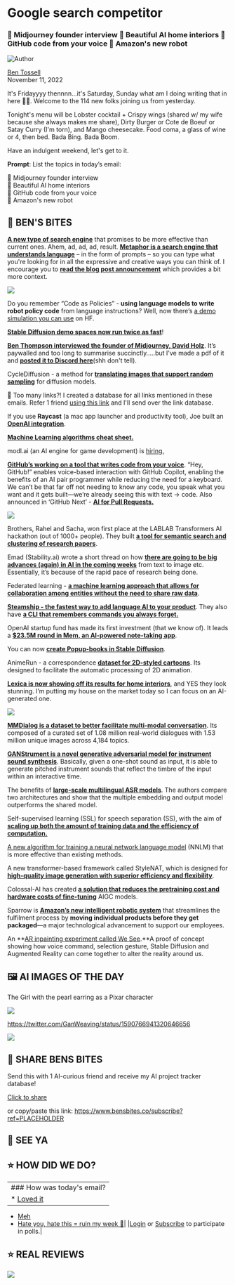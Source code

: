 # Google search competitor

### 📝 Midjourney founder interview 🏡 Beautiful AI home interiors 💬 GitHub code from your voice 🤖 Amazon's new robot

![Author](https://media.beehiiv.com/cdn-cgi/image/fit=scale-down,format=auto,onerror=redirect,quality=80/uploads/user/profile_picture/fc858b4d-39e3-4be1-abf4-2b55504e21a2/thumb_uJ4UYake_400x400.jpg)

[Ben Tossell](https://www.twitter.com/bentossell)\
November 11, 2022

It's Fridayyyy thennnn...it's Saturday, Sunday what am I doing writing that in here 🤦‍♂️. Welcome to the 114 new folks joining us from yesterday.

Tonight's menu will be Lobster cocktail + Crispy wings (shared w/ my wife because she always makes me share), Dirty Burger or Cote de Boeuf or Satay Curry (I'm torn), and Mango cheesecake. Food coma, a glass of wine or 4, then bed. Bada Bing. Bada Boom.

Have an indulgent weekend, let's get to it.

**Prompt**: List the topics in today’s email:

📝 Midjourney founder interview\
🏡 Beautiful AI home interiors\
💬 GitHub code from your voice\
🤖 Amazon's new robot

## **🫦 BEN'S BITES**

[**A new type of search engine**](https://metaphor.systems/) that promises to be more effective than current ones. Ahem, ad, ad, ad, result. [**Metaphor is a search engine that understands language**](https://metaphor.systems/) – in the form of prompts – so you can type what you're looking for in all the expressive and creative ways you can think of. I encourage you to [**read the blog post announcement**](https://metaphor.systems/blog) which provides a bit more context.

![](https://media.beehiiv.com/cdn-cgi/image/fit=scale-down,format=auto,onerror=redirect,quality=80/uploads/asset/file/605b2659-f99a-4d5d-88e4-77e26f596fc6/ezgif.com-gif-maker__23_.gif)

Do you remember “Code as Policies” - **using language models to write robot policy code** from language instructions? Well, now there’s [a demo simulation you can use](https://huggingface.co/spaces/jackyliang42/code-as-policies) on HF.

[**Stable Diffusion demo spaces now run twice as fast**](https://twitter.com/pcuenq/status/1590665645233881089)!

[**Ben Thompson interviewed the founder of Midjourney, David Holz**](https://stratechery.com/2022/an-interview-with-midjourney-founder-david-holz-about-generative-ai-vr-and-silicon-valley/). It’s paywalled and too long to summarise succinctly…..but I've made a pdf of it and **[posted it to Discord here](https://discord.com/channels/1039224571376701510/1039224571376701514/1040564229276712970)**(shh don't tell).

CycleDiffusion - a method for [**translating images that support random sampling**](https://huggingface.co/spaces/ChenWu98/CycleDiffusion) for diffusion models.

👋 Too many links?! I created a database for all links mentioned in these emails. Refer 1 friend [using this link](https://www.bensbites.co/subscribe?ref=PLACEHOLDER) and I'll send over the link database.

If you use **Raycast** (a mac app launcher and productivity tool), Joe built an [**OpenAI integration**](https://www.raycast.com/josephschmitt/ai-gen).

[**Machine Learning algorithms cheat sheet.**](https://towardsdatascience.com/machine-learning-algorithms-cheat-sheet-2f01d1d3aa37)

modl.ai (an AI engine for game development) is [hiring.](https://modl-ai.breezy.hr/)

[**GitHub’s working on a tool that writes code from your voice**](https://githubnext.com/projects/hey-github). “Hey, GitHub!” enables voice-based interaction with GitHub Copilot, enabling the benefits of an AI pair programmer while reducing the need for a keyboard. We can’t be that far off not needing to know any code, you speak what you want and it gets built—we’re already seeing this with text → code. Also announced in ‘GitHub Next’ - [**AI for Pull Requests.**](https://githubnext.com/projects/ai-for-pull-requests)

![](https://media.beehiiv.com/cdn-cgi/image/fit=scale-down,format=auto,onerror=redirect,quality=80/uploads/asset/file/c5e13e4e-e0e6-4139-8601-c2c337afc380/Screenshot-2022-11-10-at-11.15.48.png)

Brothers, Rahel and Sacha, won first place at the LABLAB Transformers AI hackathon (out of 1000+ people). They built [**a tool for semantic search and clustering of research papers**](https://lablab.ai/event/transforming-with-transformers/hummingbirds/Research%2520Paper%2520Clustering).

Emad (Stability.ai) wrote a short thread on how [**there are going to be big advances (again) in AI in the coming weeks**](https://twitter.com/emostaque/status/1590676017873850369) from text to image etc. Essentially, it’s because of the rapid pace of research being done.

Federated learning - [**a machine learning approach that allows for collaboration among entities without the need to share raw data**](https://pair.withgoogle.com/explorables/federated-learning/).

[**Steamship - the fastest way to add language AI to your product**](https://www.steamship.com/). They also have [**a CLI that remembers commands you always forget.**](https://github.com/steamship-packages/oi-app)

OpenAI startup fund has made its first investment (that we know of). It leads a [**$23.5M round in Mem, an AI-powered note-taking app**](https://techcrunch.com/2022/11/10/ai-powered-note-taking-app-mem-raises-23-5m-openai/).

You can now [**create Popup-books in Stable Diffusion**](https://huggingface.co/RayHell/popupBook-diffusion).

AnimeRun - a correspondence [**dataset for 2D-styled cartoons**](https://lisiyao21.github.io/projects/AnimeRun). Its designed to facilitate the automatic processing of 2D animation.

[**Lexica is now showing off its results for home interiors**](https://twitter.com/sharifshameem/status/1590808481220923393), and YES they look stunning. I’m putting my house on the market today so I can focus on an AI-generated one.

![](https://media.beehiiv.com/cdn-cgi/image/fit=scale-down,format=auto,onerror=redirect,quality=80/uploads/asset/file/f9276260-44c7-47a7-a485-857f9a6f5a43/Group_7.png)

[**MMDialog is a dataset to better facilitate multi-modal conversation**](https://arxiv.org/abs/2211.05719). Its composed of a curated set of 1.08 million real-world dialogues with 1.53 million unique images across 4,184 topics.

[**GANStrument is a novel generative adversarial model for instrument sound synthesis**](https://ganstrument.github.io/ganstrument-demo/). Basically, given a one-shot sound as input, it is able to generate pitched instrument sounds that reflect the timbre of the input within an interactive time.

The benefits of [**large-scale multilingual ASR models**](https://arxiv.org/abs/2211.05756). The authors compare two architectures and show that the multiple embedding and output model outperforms the shared model.

Self-supervised learning (SSL) for speech separation (SS), with the aim of [**scaling up both the amount of training data and the efficiency of computation.**](https://arxiv.org/abs/2211.05172)

[A new algorithm for training a neural network language model](https://arxiv.org/abs/2211.05121) (NNLM) that is more effective than existing methods.

A new transformer-based framework called StyleNAT, which is designed for [**high-quality image generation with superior efficiency and flexibility**](https://github.com/SHI-Labs/StyleNAT).

Colossal-AI has created [**a solution that reduces the pretraining cost and hardware costs of fine-tuning**](https://syncedreview.com/2022/11/09/almost-7x-cheaper-colossal-ais-open-source-solution-accelerates-aigc-at-a-low-cost-diffusion-pretraining-and-hardware-fine-tuning-can-be/) AIGC models.

Sparrow is [**Amazon’s new intelligent robotic system**](https://www.aboutamazon.com/new/transportation/amazon-robot-sparrow-streamlines-order-fulfillment-process) that streamlines the fulfilment process by **moving individual products before they get packaged**—a major technological advancement to support our employees.

An \*\*[AR inpainting experiment called We See](https://twitter.com/BjoernKarmann/status/1590648681169985537).\*\*A proof of concept showing how voice command, selection gesture, Stable Diffusion and Augmented Reality can come together to alter the reality around us.

## **🖼 AI IMAGES OF THE DAY**

The Girl with the pearl earring as a Pixar character

![](https://media.beehiiv.com/cdn-cgi/image/fit=scale-down,format=auto,onerror=redirect,quality=80/uploads/asset/file/17ff9453-4371-400f-8a71-5fb827021b52/FhOKGlQXoAEmnvi.jpeg)

<https://twitter.com/GanWeaving/status/1590766941320646656>

![](https://media.beehiiv.com/cdn-cgi/image/fit=scale-down,format=auto,onerror=redirect,quality=80/uploads/asset/file/c426ec6c-ab27-4487-acc0-52b9675b9945/FhNt4F1XkAMsi_U.jpeg)

## **🤗 SHARE BENS BITES**

Send this with 1 AI-curious friend and receive my AI project tracker database!

[Click to share](https://www.bensbites.co/subscribe?ref=PLACEHOLDER)

or copy/paste this link: https://www.bensbites.co/subscribe?ref=PLACEHOLDER

## **👋 SEE YA**

## **⭐️ HOW DID WE DO?**

||
|:---|
|### How was today's email?|
|\* [Loved it](https://www.bensbites.co/login)

- [Meh](https://www.bensbites.co/login)
- [Hate you, hate this = ruin my week 🥹](https://www.bensbites.co/login)|
  |[Login](https://www.bensbites.co/login) or [Subscribe](https://www.bensbites.co/subscribe) to participate in polls.|

## **⭐️ REAL** REVIEWS

![](https://media.beehiiv.com/cdn-cgi/image/fit=scale-down,format=auto,onerror=redirect,quality=80/uploads/asset/file/fedbeeff-a2f3-4ff2-bd78-903435701f37/Screenshot_2022-10-26_at_14.02.06.png)

